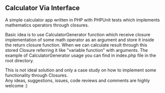 ## Calculator Via Interface

A simple calculator app written in PHP with PHPUnit tests which implements mathematics operators through closures.

Basic idea is to use CalculatorGenerator function which receive closure implementation of some math operator as an argument
and store it inside the return closure function. When we can calculate result through this stored Closure referring it like
"variable function" with arguments. The example of CalculatorGenerator usage you can find in index.php file in the root directory.


This is not ideal solution and only a case study on how to implement some functionality through Closures.  
Any ideas, suggestions, issues, code reviews and comments are highly welcome :)